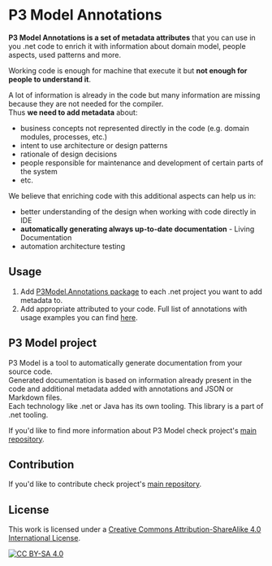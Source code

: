 # P3 Model Annotations

**P3 Model Annotations is a set of metadata attributes** that you can use in you .net code to enrich it with information about domain model, people aspects, used patterns and more.

Working code is enough for machine that execute it but **not enough for people to understand it**.

A lot of information is already in the code but many information are missing because they are not needed for the compiler.  
Thus **we need to add metadata** about:

- business concepts not represented directly in the code (e.g. domain modules, processes, etc.)
- intent to use architecture or design patterns
- rationale of design decisions
- people responsible for maintenance and development of certain parts of the system
- etc.

We believe that enriching code with this additional aspects can help us in:

- better understanding of the design when working with code directly in IDE
- **automatically generating always up-to-date documentation** - Living Documentation
- automation architecture testing

## Usage

1. Add [P3Model.Annotations package](https://www.nuget.org/packages/P3Model.Annotations/) to each .net project you want to add metadata to.
2. Add appropriate attributed to your code. Full list of annotations with usage examples you can find [here](UsageExamples.md).

## P3 Model project

P3 Model is a tool to automatically generate documentation from your source code.  
Generated documentation is based on information already present in the code and additional metadata added with annotations and JSON or Markdown files.  
Each technology like .net or Java has its own tooling. This library is a part of .net tooling.

If you'd like to find more information about P3 Model check project's [main repository](https://github.com/P3-model/P3-model).

## Contribution

If you'd like to contribute check project's [main repository](https://github.com/P3-model/P3-model). 

## License

This work is licensed under a
[Creative Commons Attribution-ShareAlike 4.0 International License][cc-by-sa].

[![CC BY-SA 4.0][cc-by-sa-image]][cc-by-sa]

[cc-by-sa]: http://creativecommons.org/licenses/by-sa/4.0/
[cc-by-sa-image]: https://licensebuttons.net/l/by-sa/4.0/88x31.png
[cc-by-sa-shield]: https://img.shields.io/badge/License-CC%20BY--SA%204.0-lightgrey.svg
